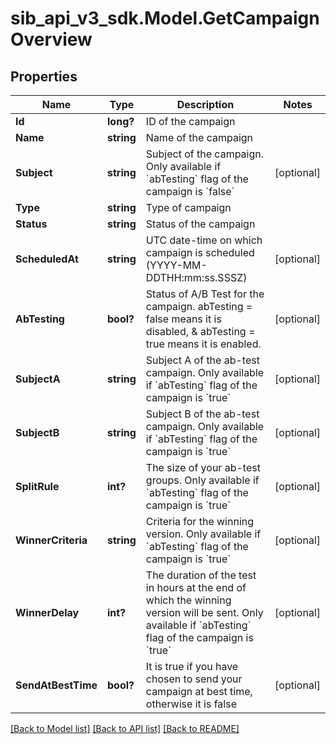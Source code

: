 # sib_api_v3_sdk.Model.GetCampaignOverview
## Properties

Name | Type | Description | Notes
------------ | ------------- | ------------- | -------------
**Id** | **long?** | ID of the campaign | 
**Name** | **string** | Name of the campaign | 
**Subject** | **string** | Subject of the campaign. Only available if &#x60;abTesting&#x60; flag of the campaign is &#x60;false&#x60; | [optional] 
**Type** | **string** | Type of campaign | 
**Status** | **string** | Status of the campaign | 
**ScheduledAt** | **string** | UTC date-time on which campaign is scheduled (YYYY-MM-DDTHH:mm:ss.SSSZ) | [optional] 
**AbTesting** | **bool?** | Status of A/B Test for the campaign. abTesting &#x3D; false means it is disabled, &amp; abTesting &#x3D; true means it is enabled. | [optional] 
**SubjectA** | **string** | Subject A of the ab-test campaign. Only available if &#x60;abTesting&#x60; flag of the campaign is &#x60;true&#x60; | [optional] 
**SubjectB** | **string** | Subject B of the ab-test campaign. Only available if &#x60;abTesting&#x60; flag of the campaign is &#x60;true&#x60; | [optional] 
**SplitRule** | **int?** | The size of your ab-test groups. Only available if &#x60;abTesting&#x60; flag of the campaign is &#x60;true&#x60; | [optional] 
**WinnerCriteria** | **string** | Criteria for the winning version. Only available if &#x60;abTesting&#x60; flag of the campaign is &#x60;true&#x60; | [optional] 
**WinnerDelay** | **int?** | The duration of the test in hours at the end of which the winning version will be sent. Only available if &#x60;abTesting&#x60; flag of the campaign is &#x60;true&#x60; | [optional] 
**SendAtBestTime** | **bool?** | It is true if you have chosen to send your campaign at best time, otherwise it is false | [optional] 

[[Back to Model list]](../README.md#documentation-for-models) [[Back to API list]](../README.md#documentation-for-api-endpoints) [[Back to README]](../README.md)

